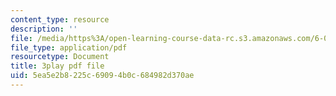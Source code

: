 ```yaml
---
content_type: resource
description: ''
file: /media/https%3A/open-learning-course-data-rc.s3.amazonaws.com/6-006-introduction-to-algorithms-spring-2020/5ea5e2b8225c69094b0c684982d370ae_76dhtgZt38A.pdf
file_type: application/pdf
resourcetype: Document
title: 3play pdf file
uid: 5ea5e2b8-225c-6909-4b0c-684982d370ae
---
```

